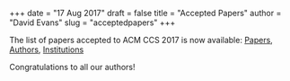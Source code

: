 +++
date = "17 Aug 2017"
draft = false
title = "Accepted Papers"
author = "David Evans"
slug = "acceptedpapers"
+++

The list of papers accepted to ACM CCS 2017 is now available: [Papers](/papers), [Authors](/authors), [Institutions](/institutions)

Congratulations to all our authors!
